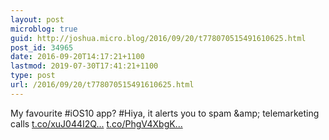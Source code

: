 ```yaml
---
layout: post
microblog: true
guid: http://joshua.micro.blog/2016/09/20/t778070515491610625.html
post_id: 34965
date: 2016-09-20T14:17:21+1100
lastmod: 2019-07-30T17:41:21+1100
type: post
url: /2016/09/20/t778070515491610625.html
---
```

My favourite #iOS10 app? #Hiya, it alerts you to spam &amp;amp; telemarketing calls [t.co/xuJ044I2Q...](https://t.co/xuJ044I2Qb) [t.co/PhgV4XbgK...](https://t.co/PhgV4XbgKM)
